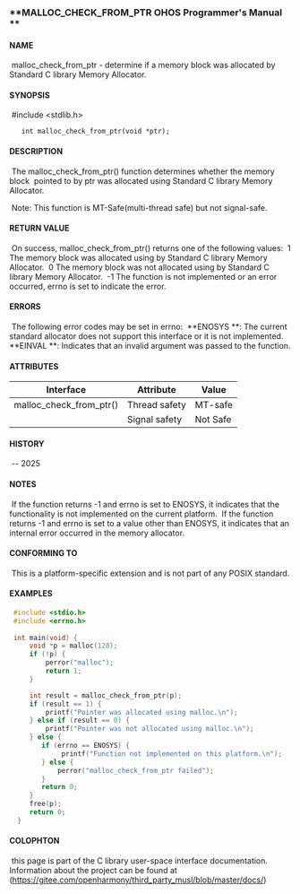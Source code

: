 ### **MALLOC_CHECK_FROM_PTR        OHOS Programmer's Manual    **



#### **NAME**

​       malloc_check_from_ptr - determine if a memory block was allocated by Standard C library Memory Allocator.

#### **SYNOPSIS**

​       #include <stdlib.h>

       int malloc_check_from_ptr(void *ptr);

#### **DESCRIPTION**

​       The malloc_check_from_ptr() function determines whether the memory block
​       pointed to by ptr was allocated using Standard C library Memory Allocator.

​       Note: This function is MT-Safe(multi-thread safe) but not signal-safe.

#### **RETURN VALUE**

​       On success, malloc_check_from_ptr() returns one of the following values:
​       1  The memory block was allocated using by Standard C library Memory Allocator.
​       0  The memory block was not allocated using by Standard C library Memory Allocator.
​       -1 The function is not implemented or an error occurred, errno is set to indicate the error.

#### **ERRORS**

​        The following error codes may be set in errno:
​        **ENOSYS **: The current standard allocator does not support this interface or it is not implemented.
​        **EINVAL **: Indicates that an invalid argument was passed to the function.

#### ATTRIBUTES

| Interface               | Attribute     | Value    |
| ----------------------- | ------------- | -------- |
| malloc_check_from_ptr() | Thread safety | MT-safe  |
|                         | Signal safety | Not Safe |

#### HISTORY

​       -- 2025 

#### NOTES

​      If the function returns -1 and errno is set to ENOSYS, it indicates that the functionality is not implemented on the current platform.
​      If the function returns -1 and errno is set to a value other than ENOSYS, it indicates that an internal error occurred in the memory allocator.

#### CONFORMING TO

​      This is a platform-specific extension and is not part of any POSIX standard.

#### EXAMPLES

```c
 #include <stdio.h>
 #include <errno.h>
 
 int main(void) {
     void *p = malloc(128);
     if (!p) {
         perror("malloc");
         return 1;
     }

     int result = malloc_check_from_ptr(p);
     if (result == 1) {
         printf("Pointer was allocated using malloc.\n");
     } else if (result == 0) {
         printf("Pointer was not allocated using malloc.\n");
     } else {
        if (errno == ENOSYS) {
             printf("Function not implemented on this platform.\n");
        } else {
            perror("malloc_check_from_ptr failed");
        }
        return 0;
     }
     free(p);
     return 0;
  }
```


#### COLOPHTON

​      this page is part of the C library user-space interface documentation.
​      Information about the project can be found at (https://gitee.com/openharmony/third_party_musl/blob/master/docs/)